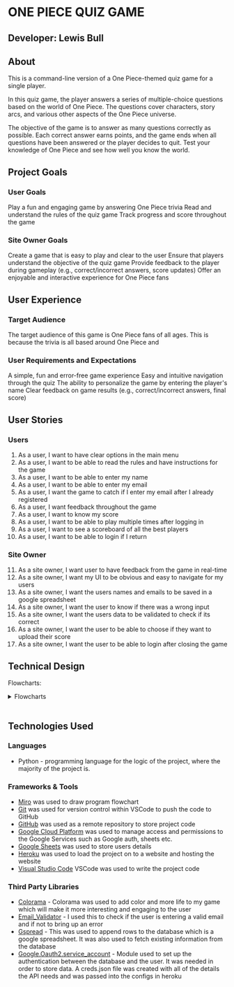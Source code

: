 # ONE PIECE QUIZ GAME
## Developer: Lewis Bull

## About
This is a command-line version of a One Piece-themed quiz game for a single player.

In this quiz game, the player answers a series of multiple-choice questions based on the world of One Piece. The questions cover characters, story arcs, and various other aspects of the One Piece universe.

The objective of the game is to answer as many questions correctly as possible. Each correct answer earns points, and the game ends when all questions have been answered or the player decides to quit. Test your knowledge of One Piece and see how well you know the world.

## Project Goals

### User Goals

Play a fun and engaging game by answering One Piece trivia
Read and understand the rules of the quiz game
Track progress and score throughout the game

### Site Owner Goals

Create a game that is easy to play and clear to the user
Ensure that players understand the objective of the quiz game
Provide feedback to the player during gameplay (e.g., correct/incorrect answers, score updates)
Offer an enjoyable and interactive experience for One Piece fans

## User Experience

### Target Audience
The target audience of this game is One Piece fans of all ages. This is because the trivia is all based around One Piece and 

### User Requirements and Expectations

A simple, fun and error-free game experience
Easy and intuitive navigation through the quiz
The ability to personalize the game by entering the player's name
Clear feedback on game results (e.g., correct/incorrect answers, final score)

## User Stories

### Users
1. As a user, I want to have clear options in the main menu
2. As a user, I want to be able to read the rules and have instructions for the game
3. As a user, I want to be able to enter my name
4. As a user, I want to be able to enter my email
5. As a user, I want the game to catch if I enter my email after I already registered
6. As a user, I want feedback throughout the game
7. As a user, I want to know my score
8. As a user, I want to be able to play multiple times after logging in
9. As a user, I want to see a scoreboard of all the best players
10. As a user, I want to be able to login if I return

### Site Owner 
11. As a site owner, I want user to have feedback from the game in real-time 
12. As a site owner, I want my UI to be obvious and easy to navigate for my users
13. As a site owner, I want the users names and emails to be saved in a google spreadsheet
14. As a site owner, I want the user to know if there was a wrong input
15. As a site owner, I want the users data to be validated to check if its correct
16. As a site owner, I want the user to be able to choose if they want to upload their score
17. As a site owner, I want the user to be able to login after closing the game

## Technical Design

Flowcharts:
<details>
 <summary>Flowcharts</summary>

![image](https://github.com/user-attachments/assets/89742f06-f318-46de-896e-c9b31525fcc6)

![image](https://github.com/user-attachments/assets/ec256342-0840-4aad-b63f-d19cf4783580)

</details>
</br>

## Technologies Used

### Languages
- Python - programming language for the logic of the project, where the majority of the project is.

### Frameworks & Tools
- [Miro](https://miro.com/) was used to draw program flowchart
- [Git](https://git-scm.com/) was used for version control within VSCode to push the code to GitHub
- [GitHub](https://github.com/) was used as a remote repository to store project code
- [Google Cloud Platform](https://cloud.google.com/) was used to manage access and permissions to the Google Services such as Google auth, sheets etc.
- [Google Sheets](https://docs.google.com/spreadsheets/u/0/) was used to store users details
- [Heroku](https://www.heroku.com/) was used to load the project on to a website and hosting the website
- [Visual Studio Code](https://code.visualstudio.com/) VSCode was used to write the project code

  
### Third Party Libraries
- [Colorama](https://pypi.org/project/colorama/) - Colorama was used to add color and more life to my game which will make it more interesting and engaging to the user
- [Email_Validator](https://pypi.org/project/email-validator/) - I used this to check if the user is entering a valid email and if not to bring up an error
- [Gspread](https://docs.gspread.org/_/downloads/en/v5.6.0/pdf/) - This was used to append rows to the database which is a google spreadsheet. It was also used to fetch existing information from the database
- [Google.Oauth2.service_account](https://google-auth.readthedocs.io/en/master/) -  Module used to set up the authentication between the database and the user. It was needed in order to store data. A creds.json file was created with all of the details the API needs and was passed into the configs in heroku
